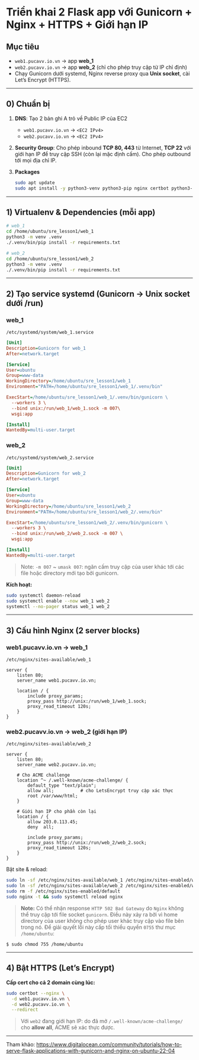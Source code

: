 # Triển khai 2 Flask app với Gunicorn + Nginx + HTTPS + Giới hạn IP

## Mục tiêu

* `web1.pucavv.io.vn` → app **web\_1**
* `web2.pucavv.io.vn` → app **web\_2** (chỉ cho phép truy cập từ IP chỉ định)
* Chạy Gunicorn dưới systemd, Nginx reverse proxy qua **Unix socket**, cài Let’s Encrypt (HTTPS).

---

## 0) Chuẩn bị

1. **DNS**: Tạo 2 bản ghi A trỏ về Public IP của EC2

   * `web1.pucavv.io.vn` → `<EC2 IPv4>`
   * `web2.pucavv.io.vn` → `<EC2 IPv4>`
2. **Security Group**: Cho phép inbound **TCP 80, 443** từ Internet, **TCP 22** với giới hạn IP để truy cập SSH (còn lại mặc định cấm). Cho phép outbound tới mọi địa chỉ IP.
3. **Packages**

   ```bash
   sudo apt update
   sudo apt install -y python3-venv python3-pip nginx certbot python3-certbot-nginx
   ```

---

## 1) Virtualenv & Dependencies (mỗi app)

```bash
# web_1
cd /home/ubuntu/sre_lesson1/web_1
python3 -m venv .venv
./.venv/bin/pip install -r requirements.txt

# web_2
cd /home/ubuntu/sre_lesson1/web_2
python3 -m venv .venv
./.venv/bin/pip install -r requirements.txt
```

---

## 2) Tạo service systemd (Gunicorn → Unix socket dưới /run)

### web_1

`/etc/systemd/system/web_1.service`

```ini
[Unit]
Description=Gunicorn for web_1
After=network.target

[Service]
User=ubuntu
Group=www-data
WorkingDirectory=/home/ubuntu/sre_lesson1/web_1
Environment="PATH=/home/ubuntu/sre_lesson1/web_1/.venv/bin"

ExecStart=/home/ubuntu/sre_lesson1/web_1/.venv/bin/gunicorn \
  --workers 3 \
  --bind unix:/run/web_1/web_1.sock -m 007\
  wsgi:app

[Install]
WantedBy=multi-user.target
```

### web_2

`/etc/systemd/system/web_2.service`

```ini
[Unit]
Description=Gunicorn for web_2
After=network.target

[Service]
User=ubuntu
Group=www-data
WorkingDirectory=/home/ubuntu/sre_lesson1/web_2
Environment="PATH=/home/ubuntu/sre_lesson1/web_2/.venv/bin"

ExecStart=/home/ubuntu/sre_lesson1/web_2/.venv/bin/gunicorn \
  --workers 3 \
  --bind unix:/run/web_2/web_2.sock -m 007 \
  wsgi:app

[Install]
WantedBy=multi-user.target
```

> Note: `-m 007` ~ `umask 007`: ngăn cấm truy cập của user khác tới các file hoặc directory mới tạo bởi gunicorn.


**Kích hoạt:**

```bash
sudo systemctl daemon-reload
sudo systemctl enable --now web_1 web_2
systemctl --no-pager status web_1 web_2
```

---

## 3) Cấu hình Nginx (2 server blocks)

### web1.pucavv.io.vn → web_1

`/etc/nginx/sites-available/web_1`

```nginx
server {
    listen 80;
    server_name web1.pucavv.io.vn;

    location / {
        include proxy_params;
        proxy_pass http://unix:/run/web_1/web_1.sock;
        proxy_read_timeout 120s;
    }
}
```

### web2.pucavv.io.vn → web_2 (giới hạn IP)

`/etc/nginx/sites-available/web_2`

```nginx
server {
    listen 80;
    server_name web2.pucavv.io.vn;

    # Cho ACME challenge
    location ^~ /.well-known/acme-challenge/ {
        default_type "text/plain";
        allow all;          # cho LetsEncrypt truy cập xác thực
        root /var/www/html;
    }

    # Giới hạn IP cho phần còn lại
    location / {
        allow 203.0.113.45;    
        deny  all;

        include proxy_params;
        proxy_pass http://unix:/run/web_2/web_2.sock;
        proxy_read_timeout 120s;
    }
}
```

Bật site & reload:

```bash
sudo ln -sf /etc/nginx/sites-available/web_1 /etc/nginx/sites-enabled/web_1
sudo ln -sf /etc/nginx/sites-available/web_2 /etc/nginx/sites-enabled/web_2
sudo rm -f /etc/nginx/sites-enabled/default
sudo nginx -t && sudo systemctl reload nginx
```

> **Note:** Có thể nhận response `HTTP 502 Bad Gateway` do `Nginx` không thể truy cập tới file socket `gunicorn`. Điều này xảy ra bởi vì home directory của user không cho phép user khác truy cập vào file bên trong nó. Để giải quyết lỗi này cấp tối thiểu quyền `0755` thư mục `/home/ubuntu`:
```
$ sudo chmod 755 /home/ubuntu
```

---

## 4) Bật HTTPS (Let’s Encrypt)
**Cấp cert cho cả 2 domain cùng lúc:**

```bash
sudo certbot --nginx \
  -d web1.pucavv.io.vn \
  -d web2.pucavv.io.vn \
  --redirect
```

> Với `web2` đang giới hạn IP: do đã mở `/.well-known/acme-challenge/` cho **allow all**, ACME sẽ xác thực được.

---

Tham khảo: https://www.digitalocean.com/community/tutorials/how-to-serve-flask-applications-with-gunicorn-and-nginx-on-ubuntu-22-04